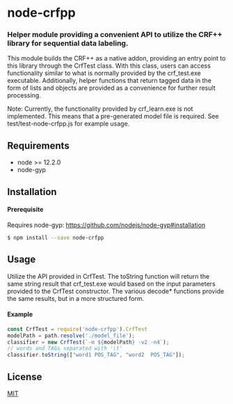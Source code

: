 # node-crfpp
### Helper module providing a convenient API to utilize the CRF++ library for sequential data labeling.

This module builds the CRF++ as a native addon, providing an entry point to this library through the CrfTest class. With this class, users can access functionality similar to what is normally provided by the crf_test.exe executable. Additionally, helper functions that return tagged data in the form of lists and objects are provided as a convenience for further result processing.

Note: Currently, the functionality provided by crf_learn.exe is not implemented. This means that a pre-generated model file is required. See test/test-node-crfpp.js for example usage.

## Requirements
* node >= 12.2.0
* node-gyp

## Installation

#### Prerequisite
Requires node-gyp: https://github.com/nodejs/node-gyp#installation
``` bash
$ npm install --save node-crfpp
```

## Usage
Utilize the API provided in CrfTest. The toString function will return the same string result that crf_test.exe would based on the input parameters provided to the CrfTest constructor. The various decode* functions provide the same results, but in a more structured form.

#### Example
``` js
const CrfTest = require('node-crfpp').CrfTest
modelPath = path.resolve('./model_file');
classifier = new CrfTest(`-m ${modelPath} -v2 -n4`);
// words and TAGs separated with '\t'
classifier.toString(["word1 POS_TAG", "word2  POS_TAG"]);
```

## License
[MIT](LICENSE)
